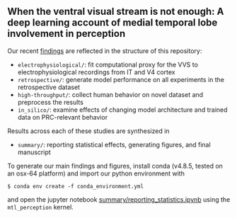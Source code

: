 ## When the ventral visual stream is not enough: A deep learning account of medial temporal lobe involvement in perception

Our recent [findings](summary/manuscript/preprint.pdf) are reflected in the structure of this repository: 

- `electrophysiological/`: fit computational proxy for the VVS to electrophysiological recordings from IT and V4 cortex 
- `retrospective/`: generate model performance on all experiments in the  retrospective dataset
- `high-throughput/`: collect human behavior on novel dataset and preprocess the results 
- `in_silico/`: examine effects of changing model architecture and trained data on PRC-relevant behavior 

Results across each of these studies are synthesized in 

- `summary/`: reporting statistical effects, generating figures, and final manuscript 

To generate our main findings and figures, install conda (v4.8.5, tested on an osx-64 platform) and import our python environment with

```
$ conda env create -f conda_environment.yml
```

and open the jupyter notebook [summary/reporting_statistics.ipynb](summary/reporting_statistics.ipynb) using the `mtl_perception` kernel.